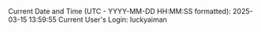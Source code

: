 Current Date and Time (UTC - YYYY-MM-DD HH:MM:SS formatted): 2025-03-15 13:59:55
Current User's Login: luckyaiman
